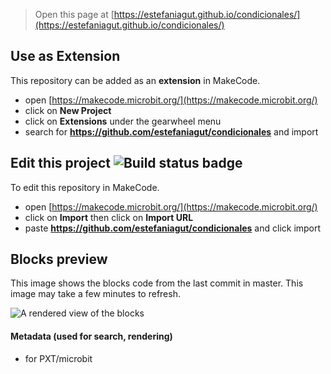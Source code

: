 
> Open this page at [https://estefaniagut.github.io/condicionales/](https://estefaniagut.github.io/condicionales/)

## Use as Extension

This repository can be added as an **extension** in MakeCode.

* open [https://makecode.microbit.org/](https://makecode.microbit.org/)
* click on **New Project**
* click on **Extensions** under the gearwheel menu
* search for **https://github.com/estefaniagut/condicionales** and import

## Edit this project ![Build status badge](https://github.com/estefaniagut/condicionales/workflows/MakeCode/badge.svg)

To edit this repository in MakeCode.

* open [https://makecode.microbit.org/](https://makecode.microbit.org/)
* click on **Import** then click on **Import URL**
* paste **https://github.com/estefaniagut/condicionales** and click import

## Blocks preview

This image shows the blocks code from the last commit in master.
This image may take a few minutes to refresh.

![A rendered view of the blocks](https://github.com/estefaniagut/condicionales/raw/master/.github/makecode/blocks.png)

#### Metadata (used for search, rendering)

* for PXT/microbit
<script src="https://makecode.com/gh-pages-embed.js"></script><script>makeCodeRender("{{ site.makecode.home_url }}", "{{ site.github.owner_name }}/{{ site.github.repository_name }}");</script>
